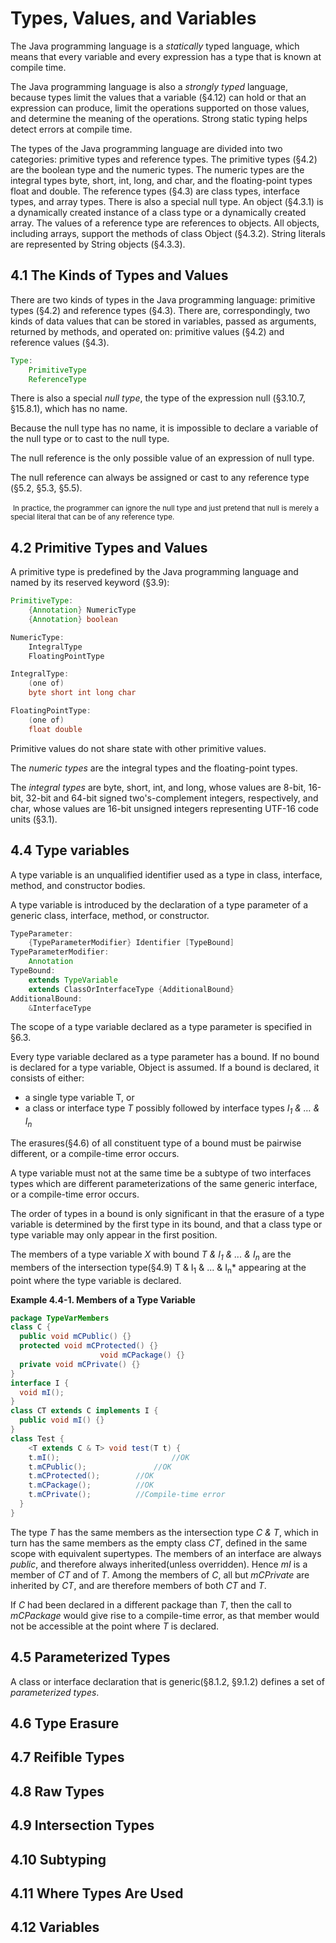 # Types, Values, and Variables

The Java programming language is a *statically* typed  language, which means that every variable and every expression has a type that is known at compile time.  

The Java programming language is also a *strongly typed*  language, because types limit the values that a variable (§4.12) can hold or that an expression can produce, limit the operations supported on those values, and determine the meaning of the operations. Strong static typing helps detect errors at compile time. 

The types of the Java programming language are divided into two categories: primitive types and reference types. The primitive types (§4.2) are the boolean type and the numeric types. The numeric types are the integral types byte, short, int, long, and char, and the floating-point types float and double. The reference types (§4.3) are class types, interface types, and array types. There is also a special null type. An object (§4.3.1) is a dynamically created instance of a class type or a dynamically created array. The values of a reference type are references to objects. All objects, including arrays, support the methods of class Object (§4.3.2). String literals are represented by String objects (§4.3.3).

## 4.1 The Kinds of Types and Values

There are two kinds of types in the Java programming language: primitive types (§4.2) and reference types (§4.3). There are, correspondingly, two kinds of data values that can be stored in variables, passed as arguments, returned by methods, and operated on: primitive values (§4.2) and reference values (§4.3).

```java
Type:
	PrimitiveType
	ReferenceType
```

There is also a special *null type*, the type of the expression null (§3.10.7, §15.8.1), which has no name. 

Because the null type has no name, it is impossible to declare a variable of the null type or to cast to the null type. 

The null reference is the only possible value of an expression of null type.  

The null reference can always be assigned or cast to any reference type (§5.2, §5.3, §5.5). 

​	<small>In practice, the programmer can ignore the null type and just pretend that null is merely a special literal that can be of any reference type.</small>

## 4.2 Primitive Types and Values

A primitive type is predefined by the Java programming language and named by its reserved keyword (§3.9):

```java
PrimitiveType:
	{Annotation} NumericType
	{Annotation} boolean

NumericType:
	IntegralType
	FloatingPointType

IntegralType:
	(one of)
	byte short int long char

FloatingPointType:
	(one of)
	float double
```

Primitive values do not share state with other primitive values.

The *numeric types* are the integral types and the floating-point types.

The *integral types* are byte, short, int, and long, whose values are 8-bit, 16-bit, 32-bit and 64-bit signed two's-complement integers, respectively, and char, whose values are 16-bit unsigned integers representing UTF-16 code units (§3.1).

## 4.4 Type variables

A type variable is an unqualified identifier used as a type in class, interface, method, and constructor bodies.

A type variable is introduced by the declaration of a type parameter of a generic class, interface, method, or constructor.

```java
TypeParameter:
	{TypeParameterModifier} Identifier [TypeBound]
TypeParameterModifier:
	Annotation
TypeBound:
	extends TypeVariable
	extends ClassOrInterfaceType {AdditionalBound}
AdditionalBound:
	&InterfaceType
```

The scope of a type variable declared as a type parameter is specified in &sect;6.3.

Every type variable declared as a type parameter has a bound. If no bound is declared for a type variable, Object is assumed. If a bound is declared, it consists of either:

+ a single type variable T, or
+ a class or interface type *T* possibly followed by interface types *I<sub>1</sub> & … & I<sub>n</sub>*

The erasures(&sect;4.6) of all constituent type of a bound  must be pairwise different, or a compile-time error occurs.

A type variable must not at the same time be a subtype of two interfaces types which are different parameterizations of the same generic interface, or a compile-time error occurs.

The order of types in a bound is only significant in that the erasure of a type variable is determined by the first type in its bound, and that a class type or type variable may only appear in the first position.

The members of a type variable *X* with bound *T & I<sub>1</sub> & ... & I<sub>n</sub>* are the members of the intersection type(&sect;4.9) T & I<sub>1</sub> & ... & I<sub>n</sub>*  appearing at the point where the type variable is declared.

**Example 4.4-1. Members of a Type Variable**

```java
package TypeVarMembers
class C {
  public void mCPublic() {}
  protected void mCProtected() {}
  					void mCPackage() {}
  private void mCPrivate() {}
}
interface I {
  void mI();
}
class CT extends C implements I {
  public void mI() {}
}
class Test {
	<T extends C & T> void test(T t) {
    t.mI();							//OK
    t.mCPublic();				//OK
    t.mCProtected();		//OK
    t.mCPackage();			//OK
    t.mCPrivate();			//Compile-time error
  }
}
```

The type *T* has the same members as the intersection type *C & T*, which in turn has the same members as the empty class *CT*, defined in the same scope with equivalent supertypes. The members of an interface are always *public*, and therefore always inherited(unless overridden). Hence *mI* is a member of *CT* and of *T*. Among the members of *C*, all but *mCPrivate* are inherited by *CT*, and are therefore members of both *CT* and *T*.

If *C* had been declared in a different package than *T*, then the call to *mCPackage* would give rise to a compile-time error, as that member would not be accessible at the point where *T* is declared.

## 4.5 Parameterized Types

A class or interface declaration that is generic(&sect;8.1.2, &sect;9.1.2) defines a set of *parameterized types*.

## 4.6 Type Erasure

## 4.7 Reifible Types

## 4.8 Raw Types

## 4.9 Intersection Types

## 4.10 Subtyping

## 4.11 Where Types Are Used

## 4.12 Variables


